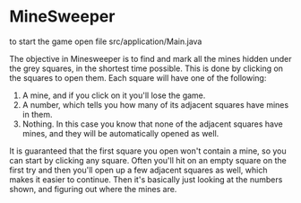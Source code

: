 # MineSweeper

to start the game open file src/application/Main.java 


The objective in Minesweeper is to find and mark all the mines hidden under the grey squares, in the shortest time possible. This is done by clicking on the squares to open them. Each square will have one of the following:

1) A mine, and if you click on it you'll lose the game.
2) A number, which tells you how many of its adjacent squares have mines in them.
3) Nothing. In this case you know that none of the adjacent squares have mines, and they will be automatically opened as well.


It is guaranteed that the first square you open won't contain a mine, so you can start by clicking any square. Often you'll hit on an empty square on the first try and then you'll open up a few adjacent squares as well, which makes it easier to continue. Then it's basically just looking at the numbers shown, and figuring out where the mines are.